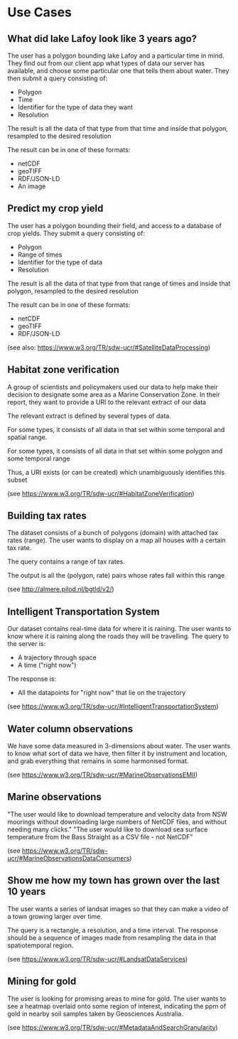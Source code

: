 # Use Cases

## What did lake Lafoy look like 3 years ago?
The user has a polygon bounding lake Lafoy and a particular time in mind.
They find out from our client app what types of data our server has available, and choose some particular one that tells them about water.
They then submit a query consisting of:
- Polygon
- Time
- Identifier for the type of data they want
- Resolution

The result is all the data of that type from that time and inside that polygon, resampled to the desired resolution

The result can be in one of these formats:
- netCDF
- geoTIFF
- RDF/JSON-LD
- An image

## Predict my crop yield
The user has a polygon bounding their field, and access to a database of crop yields.
They submit a query consisting of:
- Polygon
- Range of times
- Identifier for the type of data
- Resolution

The result is all the data of that type from that range of times and inside that polygon, resampled to the desired resolution

The result can be in one of these formats:
- netCDF
- geoTIFF
- RDF/JSON-LD

(see also: https://www.w3.org/TR/sdw-ucr/#SatelliteDataProcessing)

## Habitat zone verification
A group of scientists and policymakers used our data to help make their decision to designate some area as a Marine Conservation Zone. In their report, they want to provide a URI to the relevant extract of our data

The relevant extract is defined by several types of data.

For some types, it consists of all data in that set within some temporal and spatial range.

For some types, it consists of all data in that set within some polygon and some temporal range

Thus, a URI exists (or can be created) which unambiguously identifies this subset

(see https://www.w3.org/TR/sdw-ucr/#HabitatZoneVerification)

## Building tax rates
The dataset consists of a bunch of polygons (domain) with attached tax rates (range). The user wants to display on a map all houses with a certain tax rate.

The query contains a range of tax rates.

The output is all the (polygon, rate) pairs whose rates fall within this range

(see http://almere.pilod.nl/bgtld/v2/)

## Intelligent Transportation System
Our dataset contains real-time data for where it is raining.
The user wants to know where it is raining along the roads they will be travelling.
The query to the server is:
- A trajectory through space
- A time ("right now")

The response is:
- All the datapoints for "right now" that lie on the trajectory

(see https://www.w3.org/TR/sdw-ucr/#IntelligentTransportationSystem)


## Water column observations
We have some data measured in 3-dimensions about water. The user wants to know what sort of data we have, then filter it by instrument and location, and grab everything that remains in some harmonised format.

(see https://www.w3.org/TR/sdw-ucr/#MarineObservationsEMII)

## Marine observations

"The user would like to download temperature and velocity data from NSW moorings without downloading large numbers of NetCDF files, and without needing many clicks."
"The user would like to download sea surface temperature from the Bass Straight as a CSV file - not NetCDF"

(see https://www.w3.org/TR/sdw-ucr/#MarineObservationsDataConsumers)

## Show me how my town has grown over the last 10 years
The user wants a series of landsat images so that they can make a video of a town growing larger over time.

The query is a rectangle, a resolution, and a time interval. The response should be a sequence of images made from resampling the data in that spatiotemporal region.

(see https://www.w3.org/TR/sdw-ucr/#LandsatDataServices)

## Mining for gold
The user is looking for promising areas to mine for gold. The user wants to see a heatmap overlaid onto some region of interest, indicating the ppm of gold in nearby soil samples taken by Geosciences Australia.

(see https://www.w3.org/TR/sdw-ucr/#MetadataAndSearchGranularity)

